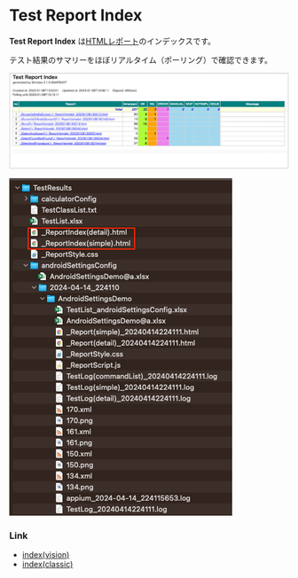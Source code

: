 # Test Report Index

**Test Report Index** は[HTMLレポート](../creating_testclass/test_result_files_ja.md)のインデックスです。

テスト結果のサマリーをほぼリアルタイム（ポーリング）で確認できます。

![Test Report Index](_images/test_report_index.png)

![Test Report Index file](_images/report_index_file.png)

### Link

- [index(vision)](../../index.md)
- [index(classic)](../../classic/index.md)
